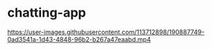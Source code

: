 # chatting-app

https://user-images.githubusercontent.com/113712898/190887749-0ad3541a-1d43-4848-96b2-b267a47eaabd.mp4

